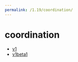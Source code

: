 ```yaml
---
permalink: /1.19/coordination/
---
```


# coordination



* [v1](v1/index.md)
* [v1beta1](v1beta1/index.md)